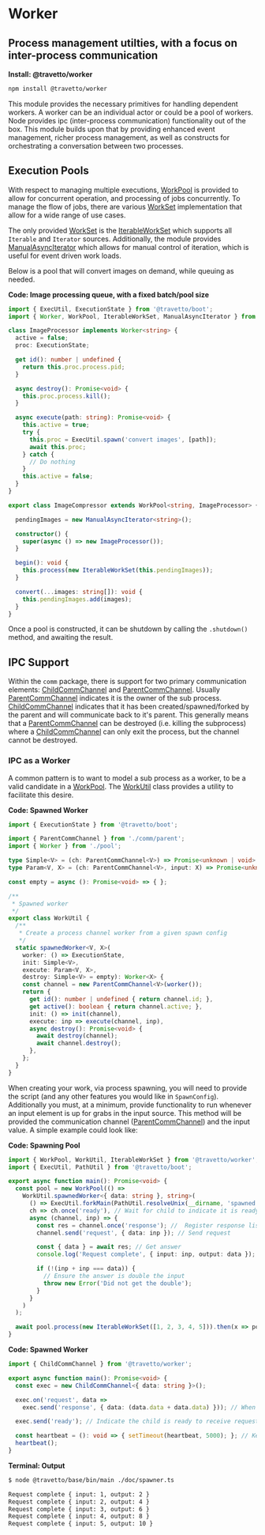 <!-- This file was generated by @travetto/doc and should not be modified directly -->
<!-- Please modify https://github.com/travetto/travetto/tree/main/module/worker/doc.ts and execute "npx trv doc" to rebuild -->
# Worker
## Process management utilties, with a focus on inter-process communication

**Install: @travetto/worker**
```bash
npm install @travetto/worker
```

This module provides the necessary primitives for handling dependent workers.  A worker can be an individual actor or could be a pool of workers. Node provides ipc (inter-process communication) functionality out of the box. This module builds upon that by providing enhanced event management, richer process management, as well as constructs for orchestrating a conversation between two processes.

## Execution Pools
With respect to managing multiple executions, [WorkPool](https://github.com/travetto/travetto/tree/main/module/worker/src/pool.ts#L23) is provided to allow for concurrent operation, and processing of jobs concurrently.  To manage the flow of jobs, there are various [WorkSet](https://github.com/travetto/travetto/tree/main/module/worker/src/input/types.ts#L4) implementation that allow for a wide range of use cases.

The only provided [WorkSet](https://github.com/travetto/travetto/tree/main/module/worker/src/input/types.ts#L4) is the [IterableWorkSet](https://github.com/travetto/travetto/tree/main/module/worker/src/input/iterable.ts#L11) which supports all `Iterable` and `Iterator` sources.  Additionally, the module provides [ManualAsyncIterator](https://github.com/travetto/travetto/tree/main/module/worker/src/input/async-iterator.ts#L6) which allows for manual control of iteration, which is useful for event driven work loads.

Below is a pool that will convert images on demand, while queuing as needed.

**Code: Image processing queue, with a fixed batch/pool size**
```typescript
import { ExecUtil, ExecutionState } from '@travetto/boot';
import { Worker, WorkPool, IterableWorkSet, ManualAsyncIterator } from '@travetto/worker';

class ImageProcessor implements Worker<string> {
  active = false;
  proc: ExecutionState;

  get id(): number | undefined {
    return this.proc.process.pid;
  }

  async destroy(): Promise<void> {
    this.proc.process.kill();
  }

  async execute(path: string): Promise<void> {
    this.active = true;
    try {
      this.proc = ExecUtil.spawn('convert images', [path]);
      await this.proc;
    } catch {
      // Do nothing
    }
    this.active = false;
  }
}

export class ImageCompressor extends WorkPool<string, ImageProcessor> {

  pendingImages = new ManualAsyncIterator<string>();

  constructor() {
    super(async () => new ImageProcessor());
  }

  begin(): void {
    this.process(new IterableWorkSet(this.pendingImages));
  }

  convert(...images: string[]): void {
    this.pendingImages.add(images);
  }
}
```

Once a pool is constructed, it can be shutdown by calling the `.shutdown()` method, and awaiting the result.

## IPC Support

Within the `comm` package, there is support for two primary communication elements: [ChildCommChannel](https://github.com/travetto/travetto/tree/main/module/worker/src/comm/child.ts#L6) and [ParentCommChannel](https://github.com/travetto/travetto/tree/main/module/worker/src/comm/parent.ts#L11).  Usually [ParentCommChannel](https://github.com/travetto/travetto/tree/main/module/worker/src/comm/parent.ts#L11) indicates it is the owner of the sub process.  [ChildCommChannel](https://github.com/travetto/travetto/tree/main/module/worker/src/comm/child.ts#L6) indicates that it has been created/spawned/forked by the parent and will communicate back to it's parent.  This generally means that a [ParentCommChannel](https://github.com/travetto/travetto/tree/main/module/worker/src/comm/parent.ts#L11) can be destroyed (i.e. killing the subprocess) where a [ChildCommChannel](https://github.com/travetto/travetto/tree/main/module/worker/src/comm/child.ts#L6) can only exit the process, but the channel cannot be destroyed.

### IPC as a Worker
A common pattern is to want to model a sub process as a worker, to be a valid candidate in a [WorkPool](https://github.com/travetto/travetto/tree/main/module/worker/src/pool.ts#L23).  The [WorkUtil](https://github.com/travetto/travetto/tree/main/module/worker/src/util.ts#L14) class provides a utility to facilitate this desire.

**Code: Spawned Worker**
```typescript
import { ExecutionState } from '@travetto/boot';

import { ParentCommChannel } from './comm/parent';
import { Worker } from './pool';

type Simple<V> = (ch: ParentCommChannel<V>) => Promise<unknown | void>;
type Param<V, X> = (ch: ParentCommChannel<V>, input: X) => Promise<unknown | void>;

const empty = async (): Promise<void> => { };

/**
 * Spawned worker
 */
export class WorkUtil {
  /**
   * Create a process channel worker from a given spawn config
   */
  static spawnedWorker<V, X>(
    worker: () => ExecutionState,
    init: Simple<V>,
    execute: Param<V, X>,
    destroy: Simple<V> = empty): Worker<X> {
    const channel = new ParentCommChannel<V>(worker());
    return {
      get id(): number | undefined { return channel.id; },
      get active(): boolean { return channel.active; },
      init: () => init(channel),
      execute: inp => execute(channel, inp),
      async destroy(): Promise<void> {
        await destroy(channel);
        await channel.destroy();
      },
    };
  }
}
```

When creating your work, via process spawning, you will need to provide the script (and any other features you would like in `SpawnConfig`).   Additionally you must, at a minimum, provide functionality to run whenever an input element is up for grabs in the input source.  This method will be provided the communication channel ([ParentCommChannel](https://github.com/travetto/travetto/tree/main/module/worker/src/comm/parent.ts#L11)) and the input value.  A simple example could look like:

**Code: Spawning Pool**
```typescript
import { WorkPool, WorkUtil, IterableWorkSet } from '@travetto/worker';
import { ExecUtil, PathUtil } from '@travetto/boot';

export async function main(): Promise<void> {
  const pool = new WorkPool(() =>
    WorkUtil.spawnedWorker<{ data: string }, string>(
      () => ExecUtil.forkMain(PathUtil.resolveUnix(__dirname, 'spawned.ts')),
      ch => ch.once('ready'), // Wait for child to indicate it is ready
      async (channel, inp) => {
        const res = channel.once('response'); //  Register response listener
        channel.send('request', { data: inp }); // Send request

        const { data } = await res; // Get answer
        console.log('Request complete', { input: inp, output: data });

        if (!(inp + inp === data)) {
          // Ensure the answer is double the input
          throw new Error('Did not get the double');
        }
      }
    )
  );

  await pool.process(new IterableWorkSet([1, 2, 3, 4, 5])).then(x => pool.shutdown());
}
```

**Code: Spawned Worker**
```typescript
import { ChildCommChannel } from '@travetto/worker';

export async function main(): Promise<void> {
  const exec = new ChildCommChannel<{ data: string }>();

  exec.on('request', data =>
    exec.send('response', { data: (data.data + data.data) })); // When data is received, return double

  exec.send('ready'); // Indicate the child is ready to receive requests

  const heartbeat = (): void => { setTimeout(heartbeat, 5000); }; // Keep-alive
  heartbeat();
}
```

**Terminal: Output**
```bash
$ node @travetto/base/bin/main ./doc/spawner.ts 

Request complete { input: 1, output: 2 }
Request complete { input: 2, output: 4 }
Request complete { input: 3, output: 6 }
Request complete { input: 4, output: 8 }
Request complete { input: 5, output: 10 }
```
